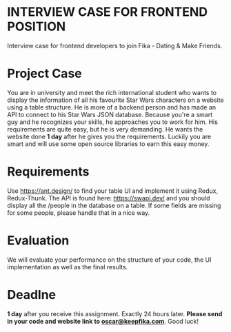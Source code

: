 # INTERVIEW CASE FOR FRONTEND POSITION
Interview case for frontend developers to join Fika - Dating &amp; Make Friends.

# Project Case
You are in university and meet the rich international student who wants to display the information of all his favourite Star Wars characters on a website using a table structure. He is more of a backend person and has made an API to connect to his Star Wars JSON database. Because you're a smart guy and he recognizes your skills, he approaches you to work for him. His requirements are quite easy, but he is very demanding. He wants the website done **1 day** after he gives you the requirements. Luckily you are smart and will use some open source libraries to earn this easy money.

# Requirements
Use https://ant.design/ to find your table UI and implement it using Redux, Redux-Thunk. The API is found here: https://swapi.dev/ and you should display all the /people in the database on a table. If some fields are missing for some people, please handle that in a nice way.

# Evaluation
We will evaluate your performance on the structure of your code, the UI implementation as well as the final results.

# Deadlne

**1 day** after you receive this assignment. Exactly 24 hours later. **Please send in your code and website link to oscar@keepfika.com**. Good luck!

